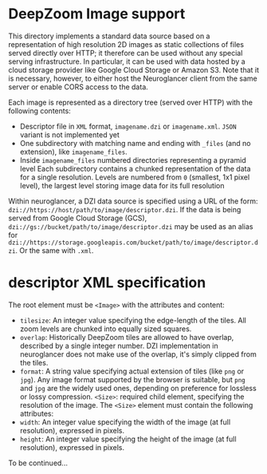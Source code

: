# DeepZoom Image support

This directory implements a standard data source based on a representation of high resolution 2D images as static collections of files served directly over HTTP; it therefore can be used without any special serving infrastructure. In particular, it can be used with data hosted by a cloud storage provider like Google Cloud Storage or Amazon S3. Note that it is necessary, however, to either host the Neuroglancer client from the same server or enable CORS access to the data.

Each image is represented as a directory tree (served over HTTP) with the following contents:
- Descriptor file in `XML` format, `imagename.dzi` or `imagename.xml`. `JSON` variant is not implemented yet
- One subdirectory with matching name and ending with `_files` (and no extension), like `imagename_files`.
- Inside `imagename_files` numbered directories representing a pyramid level
  Each subdirectory contains a chunked representation of the data for a single resolution. Levels are numbered from `0` (smallest, 1x1 pixel level), the largest level storing image data for its full resolution

Within neuroglancer, a DZI data source is specified using a URL of the form:
`dzi://https://host/path/to/image/descriptor.dzi`. If the data is being served from Google Cloud
Storage (GCS), `dzi://gs://bucket/path/to/image/descriptor.dzi` may be used as an alias for
`dzi://https://storage.googleapis.com/bucket/path/to/image/descriptor.dzi`. Or the same with `.xml`.

# descriptor XML specification

The root element must be `<Image>` with the attributes and content:
- `tilesize`: An integer value specifying the edge-length of the tiles. All zoom levels are chunked into equally sized squares.
- `overlap`: Historically DeepZoom tiles are allowed to have overlap, described by a single integer number. DZI implementation in neuroglancer does not make use of the overlap, it's simply clipped from the tiles.
- `format`: A string value specifying actual extension of tiles (like `png` or `jpg`). Any image format supported by the browser is suitable, but `png` and `jpg` are the widely used ones, depending on preference for lossless or lossy compression.
  `<Size>`: required child element, specifying the resolution of the image.
The `<Size>` element must contain the following attributes:
- `width`: An integer value specifying the width of the image (at full resolution), expressed in pixels.
- `height`: An integer value specifying the height of the image (at full resolution), expressed in pixels.

To be continued...
